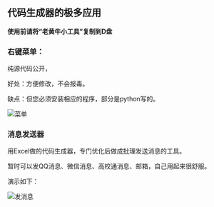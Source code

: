 ## 代码生成器的极多应用

**使用前请将“老黄牛小工具”复制到D盘**

### 右键菜单：

纯源代码公开，

好处：方便修改，不会报毒。

缺点：但您必须安装相应的程序，部分是python写的。

![菜单](https://bafybeiavoricq6p4i7dgo4y4tc6y2e27igzi2erkow46nqxncmr7bonlnu.ipfs.cf-ipfs.com/)

### 消息发送器

用Excel做的代码生成器，专门优化后做成批理发送消息的工具。

暂时可以发QQ消息、微信消息、高校通消息、邮箱，自己用起来很舒服。

演示如下：

![发消息](https://cdn.jsdelivr.net/gh/lilyhcn1/files/img/GIF.gif)
